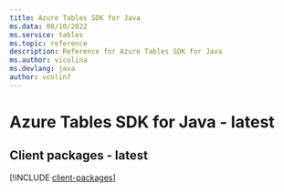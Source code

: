 ```yaml
---
title: Azure Tables SDK for Java
ms.data: 08/10/2022
ms.service: tables
ms.topic: reference
description: Reference for Azure Tables SDK for Java
ms.author: vicolina
ms.devlang: java
author: vcolin7
---
```

# Azure Tables SDK for Java - latest

## Client packages - latest
[!INCLUDE [client-packages](tables-client-index.md)]
